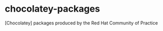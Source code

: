 chocolatey-packages
==================

[Chocolatey] packages produced by the Red Hat Community of Practice

